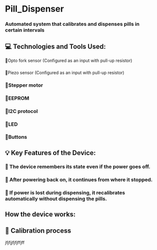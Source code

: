 # Pill_Dispenser
### Automated system that calibrates and dispenses pills in certain intervals
## 💻 Technologies and Tools Used:
💠Opto fork sensor (Configured as an input with pull-up resistor)
###
💠Piezo sensor (Configured as an input with pull-up resistor)
### 💠Stepper motor
### 💠EEPROM
### 💠I2C protocol
### 💠LED
### 💠Buttons
## 💡 Key Features of the Device:
###  💠 The device remembers its state even if the power goes off.
### 💠 After powering back on, it continues from where it stopped. 
### 💠 If power is lost during dispensing, it recalibrates automatically without dispensing the pills. 
## How the device works: 
## 💠 Calibration process
jfjfjjfjfjffjff
